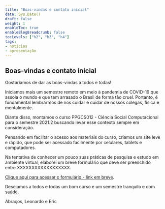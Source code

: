 ```yaml
---
title: "Boas-vindas e contato inicial"
date: Sys.Date()
draft: false
weight: 1
enableToc: true
enableBlogBreadcrumb: false
tocLevels: ["h2", "h3", "h4"]
tags:
- notícias
- apresentação
---
```


## Boas-vindas e contato inicial

Gostaríamos de dar as boas-vindas a todos e todas!

Iniciamos mais um semestre remoto em meio à pandemia de COVID-19 que assola o mundo e que tem arrasado o Brasil de forma tão cruel. Portanto, é fundamental lembrarmos de nos cuidar e cuidar de nossos colegas, física e mentalmente.

Diante disso, montamos o curso PPGCS012 - Ciência Social Computacional para o semestre 2021.2 buscando levar esse contexto sempre em consideração.

Pensando em facilitar o acesso aos materiais do curso, criamos um site leve e rápido, que pode ser acessado facilmente por celulares, tablets e computadores.

Na tentativa de conhecer um pouco suas práticas de pesquisa e estudo em ambiente virtual, elaborei um breve formulário que deve ser preenchido entre XXXXXXXXXXXXXXXXXX.

[Clique aqui para acessar o formulário - link em breve]().

Desejamos a todos e todas um bom curso e um semestre tranquilo e com saúde.

Abraços,
Leonardo e Eric

